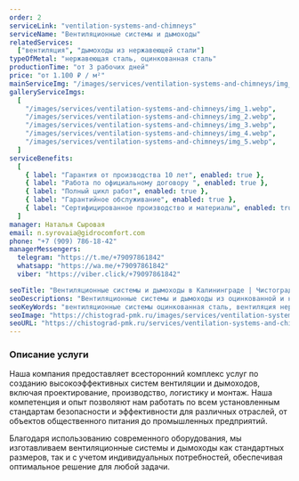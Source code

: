 ```yaml
---
order: 2
serviceLink: "ventilation-systems-and-chimneys"
serviceName: "Вентиляционные системы и дымоходы"
relatedServices:
  ["вентиляция", "дымоходы из нержавеющей стали"]
typeOfMetal: "нержавеющая сталь, оцинкованная сталь"
productionTime: "от 3 рабочих дней"
price: "от 1.100 ₽ / м²"
mainServiceImg: "/images/services/ventilation-systems-and-chimneys/img_1.webp"
galleryServiceImgs:
  [
    "/images/services/ventilation-systems-and-chimneys/img_1.webp",
    "/images/services/ventilation-systems-and-chimneys/img_2.webp",
    "/images/services/ventilation-systems-and-chimneys/img_3.webp",
    "/images/services/ventilation-systems-and-chimneys/img_4.webp",
    "/images/services/ventilation-systems-and-chimneys/img_5.webp",
  ]
serviceBenefits:
  [
    { label: "Гарантия от производства 10 лет", enabled: true },
    { label: "Работа по официальному договору ", enabled: true },
    { label: "Полный цикл работ", enabled: true },
    { label: "Гарантийное обслуживание", enabled: true },
    { label: "Сертифицированное производство и материалы", enabled: true },
  ]
manager: Наталья Сыровая
email: n.syrovaia@gidrocomfort.com
phone: "+7 (909) 786-18-42"
managerMessengers:
  telegram: "https://t.me/+79097861842"
  whatsapp: "https://wa.me/+79097861842"
  viber: "https://viber.click/+79097861842"

seoTitle: "Вентиляционные системы и дымоходы в Калининграде | Чистоград ПМК"
seoDescriptions: "Вентиляционные системы и дымоходы из оцинкованной и нержавеющей стали в Калининграде и области. Полный цикл работ, гарантия от производства 10 лет"
seoKeyWords: "вентиляционные системы оцинкованная сталь, вентиляция нержавеющая сталь, дымоходы нержавеющая сталь, дымоходы из нержавеющей стали"
seoImage: "https://chistograd-pmk.ru/images/services/ventilation-systems-and-chimneys/img_1.webp"
seoURL: "https://chistograd-pmk.ru/services/ventilation-systems-and-chimneys"
---
```


<h3>Описание услуги</h3>

Наша компания предоставляет всесторонний комплекс услуг по созданию высокоэффективных систем вентиляции и дымоходов, включая проектирование, производство, логистику и монтаж.
Наша компетенция и опыт позволяют нам работать по всем установленным стандартам безопасности и эффективности для различных отраслей, от объектов общественного питания до промышленных предприятий.

Благодаря использованию современного оборудования, мы изготавливаем вентиляционные системы и дымоходы как стандартных размеров, так и с учетом индивидуальных потребностей, обеспечивая оптимальное решение для любой задачи.
